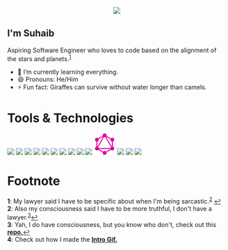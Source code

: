 <p align="center">
  <img src="https://github.com/knightfury16/knightfury16/blob/main/IntroGifUpdated.gif" />
</p>


## I'm Suhaib

Aspiring Software Engineer who loves to code based on the alignment of the stars and planets.<sup id ="a1">[1](#ft1)</sup>

- 🌱 I’m currently learning everything.
- 😄 Pronouns: He/Him
- ⚡ Fun fact: Giraffes can survive without water longer than camels.


# Tools & Technologies
<span>
<img src="https://github.com/yurijserrano/Github-Profile-Readme-Logos/blob/master/programming%20languages/c.svg" width = "50">
<img src="https://github.com/yurijserrano/Github-Profile-Readme-Logos/blob/master/programming%20languages/c%2B%2B.svg" width = "50">
<img src="https://github.com/yurijserrano/Github-Profile-Readme-Logos/blob/master/programming%20languages/python.svg" width = "50">
<img src="https://github.com/yurijserrano/Github-Profile-Readme-Logos/blob/master/programming%20languages/java.svg" width = "50">
<img src="https://github.com/yurijserrano/Github-Profile-Readme-Logos/blob/master/programming%20languages/javascript.svg" width = "50">
<img src="https://github.com/yurijserrano/Github-Profile-Readme-Logos/blob/master/programming%20languages/typescript.svg" width = "50">
  
  
<img src="https://github.com/yurijserrano/Github-Profile-Readme-Logos/blob/master/frameworks/nodejs.svg" width = "50">
<img src="https://github.com/yurijserrano/Github-Profile-Readme-Logos/blob/master/text%20editors/sublime.svg" width = "50">
<img src="https://github.com/yurijserrano/Github-Profile-Readme-Logos/blob/master/text%20editors/vscode.svg" width = "50">
<img src="https://github.com/yurijserrano/Github-Profile-Readme-Logos/blob/master/cloud/firebase.svg" width = "50">
<img src="https://raw.githubusercontent.com/github/explore/e65ef46ef3e7bc457c93622f6a89fe8d3fd131d5/topics/graphql/graphql.png" width = "50">
<img src="https://cdn.freebiesupply.com/logos/large/2x/webpack-icon-logo-png-transparent.png" width = "50">
  
<img src="https://camo.githubusercontent.com/64ebc39fb026d0b8f50521a7cb62c0945c4372af45a85bb0fcf4ee305882fc78/68747470733a2f2f626c696e6465646379636c6f70732e6e656f6369746965732e6f72672f70356a732d69636f6e732f70352d73712d726576657273652d66696c6c65642e706e67" width = "50">
<img src="https://camo.githubusercontent.com/b3bf5d2d9bc99bfd2d45ce62f969a7eb01823b91f35bf3360beba1e319b1b2a8/68747470733a2f2f75706c6f61642e77696b696d656469612e6f72672f77696b6970656469612f636f6d6d6f6e732f332f33662f4769745f69636f6e2e737667" width = "50">

  
  
</span>



<br>




# Footnote

<b id="ft1">1</b>: My lawyer said I have to be specific about when I'm being sarcastic.<sup id ="a2">[2](#ft2)</sup> [↩](#a1)<br>
<b id="ft2">2</b>: Also my consciousness said I have to be more truthful, I don't have a lawyer.<sup id ="a3">[3](#ft3)</sup>[↩](#a3)<br>
<b id="ft3">3</b>: Yah, I do have consciousness, but you know who don't, check out this [**repo.**](https://github.com/knightfury16/Game-of-life-with-p5.js-library)[↩](#a3)<br>
<b id="ft4">4</b>: Check out how I made the [**Intro Gif.**](https://github.com/knightfury16/Text-steer)<br>



